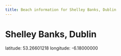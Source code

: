 ```yaml
---
title: Beach information for Shelley Banks, Dublin
---
```

# Shelley Banks, Dublin 

<div class="location-info">latitude: 53.26601218 longitude: -6.18000000</div>
<div id="met-eireann-warnings"></div>
<div></div>